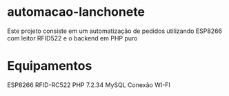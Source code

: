 # automacao-lanchonete

Este projeto consiste em um automatização de pedidos utilizando ESP8266 com leitor RFID522 e o backend em PHP puro

# Equipamentos

ESP8266
RFID-RC522
PHP 7.2.34
MySQL
Conexão WI-FI
